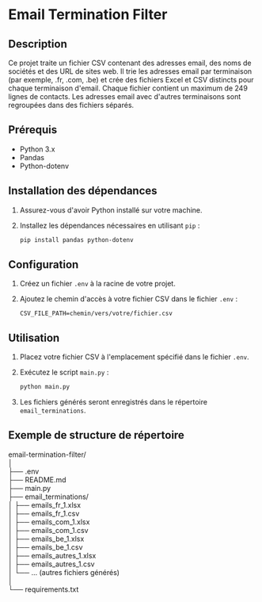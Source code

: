 # Email Termination Filter

## Description

Ce projet traite un fichier CSV contenant des adresses email, des noms de sociétés et des URL de sites web. Il trie les adresses email par terminaison (par exemple, .fr, .com, .be) et crée des fichiers Excel et CSV distincts pour chaque terminaison d'email. Chaque fichier contient un maximum de 249 lignes de contacts. Les adresses email avec d'autres terminaisons sont regroupées dans des fichiers séparés.

## Prérequis

- Python 3.x
- Pandas
- Python-dotenv

## Installation des dépendances

1. Assurez-vous d'avoir Python installé sur votre machine.
2. Installez les dépendances nécessaires en utilisant `pip` :

    ```bash
    pip install pandas python-dotenv
    ```

## Configuration

1. Créez un fichier `.env` à la racine de votre projet.
2. Ajoutez le chemin d'accès à votre fichier CSV dans le fichier `.env` :

    ```env
    CSV_FILE_PATH=chemin/vers/votre/fichier.csv
    ```

## Utilisation

1. Placez votre fichier CSV à l'emplacement spécifié dans le fichier `.env`.
2. Exécutez le script `main.py` :

    ```bash
    python main.py
    ```

3. Les fichiers générés seront enregistrés dans le répertoire `email_terminations`.

## Exemple de structure de répertoire

email-termination-filter/  
│  
├── .env  
├── README.md  
├── main.py  
├── email_terminations/  
│ ├── emails_fr_1.xlsx  
│ ├── emails_fr_1.csv  
│ ├── emails_com_1.xlsx  
│ ├── emails_com_1.csv  
│ ├── emails_be_1.xlsx  
│ ├── emails_be_1.csv  
│ ├── emails_autres_1.xlsx  
│ ├── emails_autres_1.csv  
│ └── ... (autres fichiers générés)  
│  
└── requirements.txt  